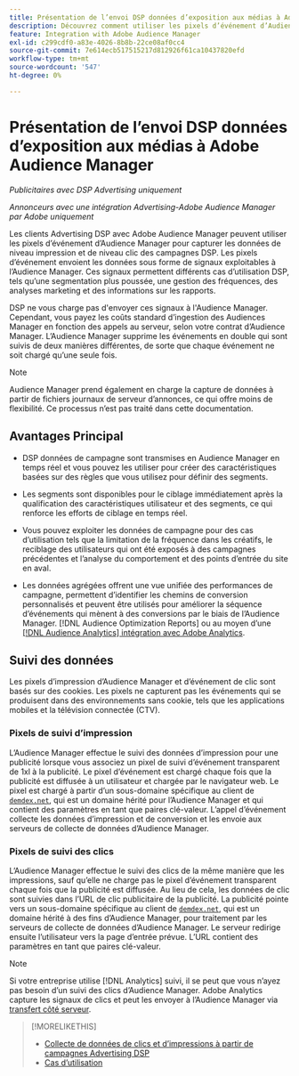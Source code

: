 ```yaml
---
title: Présentation de l’envoi DSP données d’exposition aux médias à Adobe Audience Manager
description: Découvrez comment utiliser les pixels d’événement d’Audience Manager pour capturer les données de niveau impression et de clic des campagnes Advertising DSP
feature: Integration with Adobe Audience Manager
exl-id: c299cdf0-a83e-4026-8b8b-22ce08af0cc4
source-git-commit: 7e614ecb517515217d812926f61ca10437820efd
workflow-type: tm+mt
source-wordcount: '547'
ht-degree: 0%

---
```


# Présentation de l’envoi DSP données d’exposition aux médias à Adobe Audience Manager

*Publicitaires avec DSP Advertising uniquement*

*Annonceurs avec une intégration Advertising-Adobe Audience Manager par Adobe uniquement*

Les clients Advertising DSP avec Adobe Audience Manager peuvent utiliser les pixels d’événement d’Audience Manager pour capturer les données de niveau impression et de niveau clic des campagnes DSP. Les pixels d’événement envoient les données sous forme de signaux exploitables à l’Audience Manager. Ces signaux permettent différents cas d’utilisation DSP, tels qu’une segmentation plus poussée, une gestion des fréquences, des analyses marketing et des informations sur les rapports.

DSP ne vous charge pas d&#39;envoyer ces signaux à l&#39;Audience Manager. Cependant, vous payez les coûts standard d’ingestion des Audiences Manager en fonction des appels au serveur, selon votre contrat d’Audience Manager. L’Audience Manager supprime les événements en double qui sont suivis de deux manières différentes, de sorte que chaque événement ne soit chargé qu’une seule fois.

>[!NOTE]
>
> Audience Manager prend également en charge la capture de données à partir de fichiers journaux de serveur d’annonces, ce qui offre moins de flexibilité. Ce processus n’est pas traité dans cette documentation.

## Avantages Principal

* DSP données de campagne sont transmises en Audience Manager en temps réel et vous pouvez les utiliser pour créer des caractéristiques basées sur des règles que vous utilisez pour définir des segments.

* Les segments sont disponibles pour le ciblage immédiatement après la qualification des caractéristiques utilisateur et des segments, ce qui renforce les efforts de ciblage en temps réel.

* Vous pouvez exploiter les données de campagne pour des cas d’utilisation tels que la limitation de la fréquence dans les créatifs, le reciblage des utilisateurs qui ont été exposés à des campagnes précédentes et l’analyse du comportement et des points d’entrée du site en aval.

* Les données agrégées offrent une vue unifiée des performances de campagne, permettent d’identifier les chemins de conversion personnalisés et peuvent être utilisés pour améliorer la séquence d’événements qui mènent à des conversions par le biais de l’Audience Manager. [!DNL Audience Optimization Reports] ou au moyen d’une [[!DNL Audience Analytics] intégration avec Adobe Analytics](/help/integrations/audience-manager/audience-analytics.md).

## Suivi des données

Les pixels d’impression d’Audience Manager et d’événement de clic sont basés sur des cookies. Les pixels ne capturent pas les événements qui se produisent dans des environnements sans cookie, tels que les applications mobiles et la télévision connectée (CTV).

### Pixels de suivi d’impression

L’Audience Manager effectue le suivi des données d’impression pour une publicité lorsque vous associez un pixel de suivi d’événement transparent de 1xl à la publicité. Le pixel d’événement est chargé chaque fois que la publicité est diffusée à un utilisateur et chargée par le navigateur web. Le pixel est chargé à partir d’un sous-domaine spécifique au client de [`demdex.net`](https://experienceleague.adobe.com/docs/audience-manager/user-guide/reference/demdex-calls.html), qui est un domaine hérité pour l’Audience Manager et qui contient des paramètres en tant que paires clé-valeur. L’appel d’événement collecte les données d’impression et de conversion et les envoie aux serveurs de collecte de données d’Audience Manager.

### Pixels de suivi des clics

L’Audience Manager effectue le suivi des clics de la même manière que les impressions, sauf qu’elle ne charge pas le pixel d’événement transparent chaque fois que la publicité est diffusée. Au lieu de cela, les données de clic sont suivies dans l’URL de clic publicitaire de la publicité. La publicité pointe vers un sous-domaine spécifique au client de [`demdex.net`](https://experienceleague.adobe.com/docs/audience-manager/user-guide/reference/demdex-calls.html), qui est un domaine hérité à des fins d’Audience Manager, pour traitement par les serveurs de collecte de données d’Audience Manager. Le serveur redirige ensuite l’utilisateur vers la page d’entrée prévue. L’URL contient des paramètres en tant que paires clé-valeur.

>[!NOTE]
>
>Si votre entreprise utilise [!DNL Analytics] suivi, il se peut que vous n’ayez pas besoin d’un suivi des clics d’Audience Manager. Adobe Analytics capture les signaux de clics et peut les envoyer à l’Audience Manager via [transfert côté serveur](https://experienceleague.adobe.com/docs/analytics/admin/admin-tools/server-side-forwarding/ssf.html).

>[!MORELIKETHIS]
>
>* [Collecte de données de clics et d’impressions à partir de campagnes Advertising DSP](collect.md)
>* [Cas d’utilisation](use-cases.md)

